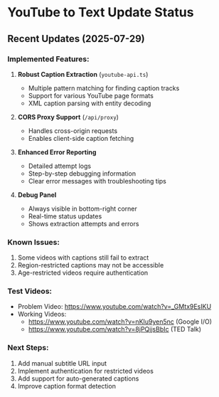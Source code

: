 # YouTube to Text Update Status

## Recent Updates (2025-07-29)

### Implemented Features:
1. **Robust Caption Extraction** (`youtube-api.ts`)
   - Multiple pattern matching for finding caption tracks
   - Support for various YouTube page formats
   - XML caption parsing with entity decoding

2. **CORS Proxy Support** (`/api/proxy`)
   - Handles cross-origin requests
   - Enables client-side caption fetching

3. **Enhanced Error Reporting**
   - Detailed attempt logs
   - Step-by-step debugging information
   - Clear error messages with troubleshooting tips

4. **Debug Panel**
   - Always visible in bottom-right corner
   - Real-time status updates
   - Shows extraction attempts and errors

### Known Issues:
1. Some videos with captions still fail to extract
2. Region-restricted captions may not be accessible
3. Age-restricted videos require authentication

### Test Videos:
- Problem Video: https://www.youtube.com/watch?v=_GMtx9EsIKU
- Working Videos:
  - https://www.youtube.com/watch?v=nKIu9yen5nc (Google I/O)
  - https://www.youtube.com/watch?v=8jPQjjsBbIc (TED Talk)

### Next Steps:
1. Add manual subtitle URL input
2. Implement authentication for restricted videos
3. Add support for auto-generated captions
4. Improve caption format detection